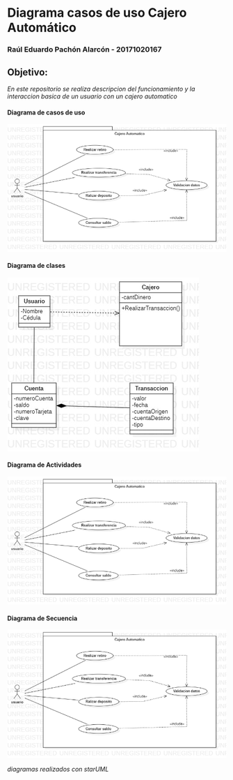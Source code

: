 #  Diagrama casos de uso Cajero Automático 

### Raúl Eduardo Pachón Alarcón - 20171020167 

## Objetivo: 

_En este repositorio se realiza descripcion del funcionamiento y la interaccion basica de un usuario con un cajero automatico_

#### Diagrama de casos de uso 

![imagen referencia](https://github.com/raulpachon/casos-de-uso-Cajero/blob/master/UseCaseCAJERO.jpg)

#### Diagrama de clases

![imagen referencia](https://github.com/raulpachon/casos-de-uso-Cajero/blob/master/diagrama_de_clases_Cajero.jpg)

#### Diagrama de Actividades

![imagen referencia](https://github.com/raulpachon/casos-de-uso-Cajero/blob/master/UseCaseCAJERO.jpg)

#### Diagrama de Secuencia

![imagen referencia](https://github.com/raulpachon/casos-de-uso-Cajero/blob/master/UseCaseCAJERO.jpg)

_diagramas realizados con starUML_
